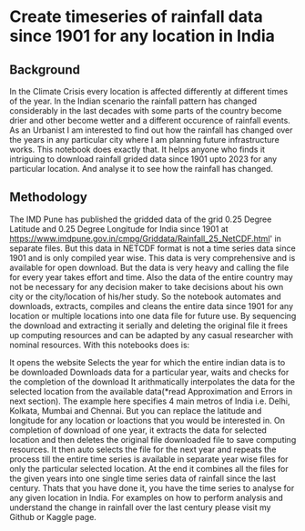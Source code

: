 # Create timeseries of rainfall data since 1901 for any location in India
## Background
In the Climate Crisis every location is affected differently at different times of the year. In the Indian scenario the rainfall pattern has changed considerably in the last decades with some parts of the country become drier and other become wetter and a different occurence of rainfall events. As an Urbanist I am interested to find out how the rainfall has changed over the years in any particular city where I am planning future infrastructure works. This notebook does exactly that. It helps anyone who finds it intriguing to download rainfall grided data since 1901 upto 2023 for any particular location. And analyse it to see how the rainfall has changed.

## Methodology
The IMD Pune has published the gridded data of the grid 0.25 Degree Latitude and 0.25 Degree Longitude for India since 1901 at https://www.imdpune.gov.in/cmpg/Griddata/Rainfall_25_NetCDF.html' in separate files. But this data in NETCDF format is not a time series data since 1901 and is only compiled year wise. This data is very comprehensive and is available for open download. But the data is very heavy and calling the file for every year takes effort and time. Also the data of the entire country may not be necessary for any decision maker to take decisions about his own city or the city/location of his/her study. So the notebook automates and downloads, extracts, compiles and cleans the entire data since 1901 for any location or multiple locations into one data file for future use. By sequencing the download and extracting it serially and deleting the original file it frees up computing resources and can be adapted by any casual researcher with nominal resources. With this notebooks does is:

It opens the website Selects the year for which the entire indian data is to be downloaded Downloads data for a particular year, waits and checks for the completion of the download It arithmatically interpolates the data for the selected location from the available data(*read Approximation and Errors in next section). The example here specifies 4 main metros of India i.e. Delhi, Kolkata, Mumbai and Chennai. But you can replace the latitude and longitude for any location or loactions that you would be interested in. On completion of download of one year, it extracts the data for selected location and then deletes the original file downloaded file to save computing resources. It then auto selects the file for the next year and repeats the process till the entire time series is available in separate year wise files for only the particular selected location. At the end it combines all the files for the given years into one single time series data of rainfall since the last century. Thats that you have done it, you have the time series to analyse for any given location in India. For examples on how to perform analysis and understand the change in rainfall over the last century please visit my Github or Kaggle page.
